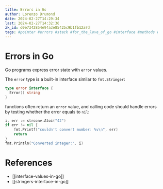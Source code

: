 ```yaml
---
title: Errors in Go
author: Lorenzo Drumond
date: 2024-02-27T14:29:34
last: 2024-02-27T14:32:36
zk_id: d0e7342854e94a3e85425c9b1fb12a7d
tags: #pointer #errors #stack #for_the_love_of_go #interface #methods #pass_by #reference #value #golang #programming #heap
---
```



# Errors in Go
Go programs express error state with `error` values.

The `error` type is a built-in interface similar to `fmt.Stringer`:
```go
type error interface {
  Error() string
}
```

functions often return an `error` value, and calling code should handle errors by testing whether the error equals to `nil`:
```go
i, err := strconv.Atoi("42")
if err != nil {
    fmt.Printf("couldn't convert number: %v\n", err)
    return
}
fmt.Println("Converted integer:", i)
```

# References
- [[interface-values-in-go]]
- [[stringers-interface-in-go]]

